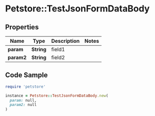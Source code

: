 # Petstore::TestJsonFormDataBody

## Properties

| Name | Type | Description | Notes |
| ---- | ---- | ----------- | ----- |
| **param** | **String** | field1 |  |
| **param2** | **String** | field2 |  |

## Code Sample

```ruby
require 'petstore'

instance = Petstore::TestJsonFormDataBody.new(
  param: null,
  param2: null
)
```


